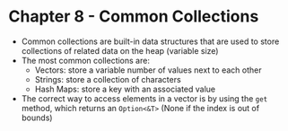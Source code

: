 # Chapter 8 - Common Collections

- Common collections are built-in data structures that are used to store collections of related data on the heap (variable size)
- The most common collections are:
    - Vectors: store a variable number of values next to each other
    - Strings: store a collection of characters
    - Hash Maps: store a key with an associated value
- The correct way to access elements in a vector is by using the `get` method, which returns an `Option<&T>` (None if the index is out of bounds)
